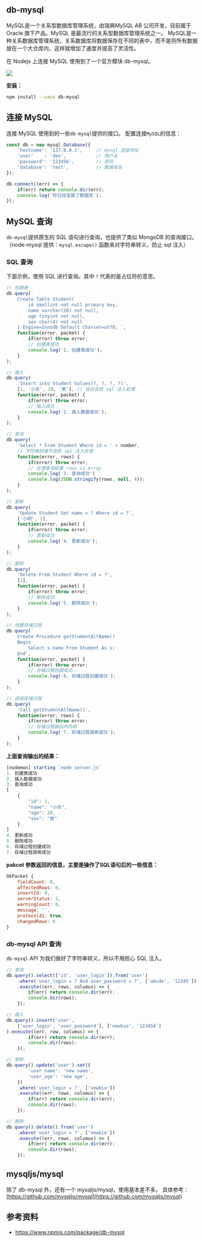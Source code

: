 
## db-mysql
MySQL是一个关系型数据库管理系统，由瑞典MySQL AB 公司开发，目前属于 Oracle 旗下产品。MySQL 是最流行的关系型数据库管理系统之一。
MySQL是一种关系数据库管理系统，关系数据库将数据保存在不同的表中，而不是将所有数据放在一个大仓库内，这样就增加了速度并提高了灵活性。

在 Nodejs 上连接 MySQL 使用到了一个官方模块 db-mysql。

![](../../../resource/mysql.jpg)

**安装：**

```bash
npm install --save db-mysql
```


## 连接 MySQL
连接 MySQL 使用到的一些`db-mysql`提供的接口。
配置连接`MySQL`的信息：

```js
const db = new mysql.Database({
    'hostname': '127.0.0.1',     // mysql 连接地址
    'user'    : 'dev',           // 用户名
    'password': '123456',        // 密码
    'database': 'test',          // 数据库名
});

db.connect((err) => {
    if(err) return console.dir(err);
    console.log('你已经连接了数据库');
});
```

## MySQL 查询
`db-mysql`提供原生的 SQL 语句进行查询，也提供了类似 MongoDB 的查询接口。
（node-mysql 提供：`mysql.escape()` 函数来对字符串转义，防止 sql 注入）

### SQL 查询
下面示例，使用 SQL 进行查询。其中 `?` 代表的是占位符的意思。

```js
// 创建表
db.query(`
    Create Table Student(
        id smallint not null primary key,
        name varchar(20) not null,
        age tinyint not null,
        sex char(4) not null
    ) Engine=Innodb Default Charset=utf8; `,
    function(error, packet) {
        if(error) throw error;
        // 创建表成功
        console.log('1. 创建表成功');
    }
);

// 插入
db.query(
    'Insert into Student Values(?, ?, ?, ?)',
    [1, '小东', 20, '男'], // 自动会防 sql 注入处理
    function(error, packet) {
        if(error) throw error;
        // 插入成功
        console.log('2. 插入数据成功');
    }
);

// 查询
db.query(
    'Select * From Student Where id = ' + number,
    // 字符串拼接不会防 sql 注入处理
    function(error, rows) {
        if(error) throw error;
        // 处理查询结果 rows is Array
        console.log('3. 查询成功')
        console.log(JSON.stringify(rows, null, 4));
    }
);

// 更新
db.query(
    'Update Student Set name = ? Where id = ?',
    ['小明', 1],
    function(error, packet) {
        if(error) throw error;
        // 更新成功
        console.log('4. 更新成功');
    }
);

// 删除
db.query(
    'Delete From Student Where id = ?',
    [1],
    function(error, packet) {
        if(error) throw error;
        // 删除成功
        console.log('5. 删除成功');
    }
);

// 创建存储过程
db.query(`
    Create Procedure getStudentAllName()
    Begin
        Select s.name From Student As s;
    End`,
    function(error, packet) {
        if(error) throw error;
        // 存储过程创建成功
        console.log('6. 存储过程创建成功');
    }
);

// 调用存储过程
db.query(
    'Call getStudentAllName()',
    function(error, rows) {
        if(error) throw error;
        // 存储过程输出的内容
        console.log('7. 存储过程调用成功');
    }
);
```

**上面查询输出的结果：**

```js
[nodemon] starting `node server.js`
1. 创建表成功
2. 插入数据成功
3. 查询成功
[
    {
        "id": 1,
        "name": "小东",
        "age": 20,
        "sex": "男"
    }
]
4. 更新成功
5. 删除成功
6. 存储过程创建成功
7. 存储过程调用成功
```

**pakcet 参数返回的信息，主要是操作了SQL语句后的一些信息：**

```js
OkPacket {
    fieldCount: 0,
    affectedRows: 0,
    insertId: 0,
    serverStatus: 2,
    warningCount: 0,
    message: '',
    protocol41: true,
    changedRows: 0
}
```

### db-mysql API 查询
`db-mysql` API 为我们做好了字符串转义，所以不用担心 SQL 注入。

```js
// 查询
db.query().select(['id', 'user_login']).from('user')
    .where('user_login = ? And user_password = ?', ['abcde', '12345'])
    .execute((err, rows, columus) => {
        if(err) return console.dir(err);
        console.dir(rows);
    });

// 插入
db.query().insert('user',
    ['user_login', 'user_password'], ['newbie', '123456']
).execute((err, row, columus) => {
        if(err) return console.dir(err);
        console.dir(rows);
    });

// 更新
db.query().update('user').set({
        'user_name': 'new name',
        'user_age': 'new age',
    })
    .where('user_login = ?', ['newbie'])
    .execute((err, rows, columus) => {
        if(err) return console.dir(err);
        console.dir(rows);
    });

// 删除
db.query().delete().from('user')
    .where('user_login = ?', ['newbie'])
    .execute((err, rows, columus) => {
        if(err) return console.dir(err);
        console.dir(rows);
    });
```

## mysqljs/mysql
除了 db-mysql 外，还有一个 mysqljs/mysql，使用基本差不多。
具体参考：[https://github.com/mysqljs/mysql](https://github.com/mysqljs/mysql)


## 参考资料
- https://www.npmjs.com/package/db-mysql

